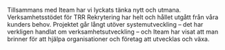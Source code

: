 Tillsammans med Iteam har vi lyckats tänka nytt och utmana. Verksamhetsstödet för TRR Rekrytering har helt och hållet utgått från våra kunders behov. Projektet går långt utöver systemutveckling – det har verkligen handlat om verksamhetsutveckling – och Iteam har visat att man brinner för att hjälpa organisationer och företag att utvecklas och växa.
